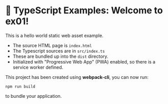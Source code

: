 # 🚀 TypeScript Examples: Welcome to ex01!

This is a hello world static web asset example.

- The source HTML page is `index.html`
- The Typescript sources are in `src/index.ts`
- These are bundled up into the `dist` directory.
- Initialized with "Progressive Web App" (PWA) enabled, so there is a service worker defined.

This project has been created using **webpack-cli**, you can now run:

```
npm run build
```

to bundle your application.




